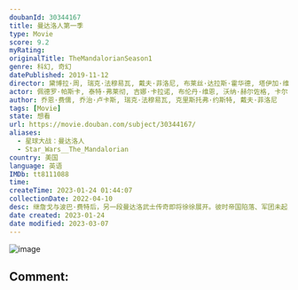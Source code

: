 ```yaml
---
doubanId: 30344167
title: 曼达洛人第一季
type: Movie
score: 9.2
myRating: 
originalTitle: TheMandalorianSeason1
genre: 科幻, 奇幻
datePublished: 2019-11-12
director: 黛博拉·周, 瑞克·法穆易瓦, 戴夫·菲洛尼, 布莱丝·达拉斯·霍华德, 塔伊加·维迪提, 乔恩·费儒
actor: 佩德罗·帕斯卡, 泰特·弗莱彻, 吉娜·卡拉诺, 布伦丹·维恩, 沃纳·赫尔佐格, 卡尔·韦瑟斯, 奥米德·阿布塔西, 尼克·诺特, 艾米莉·斯沃洛, 塔伊加·维迪提, 约翰·比斯利, 霍拉提奥·桑斯, 瑞恩·沃森, 布莱恩·波塞恩, 阿西夫·阿里, 萨拉·贝克, 尤金·科德罗, 吉安卡罗·埃斯波西托, 利欧·哈克福德, 茱莉亚·琼斯, 多米尼克·培斯, 乔恩·费儒, 裘德·沃尔克, 马克·哈米尔, 特洛伊·科特苏尔, 温明娜, 比尔·伯尔, 密斯提·罗萨斯, 德鲁·哈尔, 艾丹·伯托拉, 卡德罗莎·奥娜·卡罗尔
author: 乔恩·费儒, 乔治·卢卡斯, 瑞克·法穆易瓦, 克里斯托弗·约斯特, 戴夫·菲洛尼
tags: [Movie]
state: 想看
url: https://movie.douban.com/subject/30344167/
aliases:
  - 星球大战：曼达洛人
  - Star_Wars__The_Mandalorian
country: 美国
language: 英语
IMDb: tt8111088
time: 
createTime: 2023-01-24 01:44:07
collectionDate: 2022-04-10
desc: 继詹戈与波巴·费特后，另一段曼达洛武士传奇即将徐徐展开。彼时帝国陷落、军团未起，远在新共和国疆域之外，一名孤胆枪手浪迹星涯。
date created: 2023-01-24
date modified: 2023-03-07
---
```


![image](p2566627804.jpg)

Comment:
---
